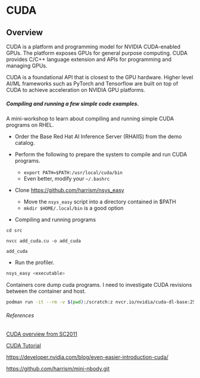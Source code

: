 # CUDA

## Overview

CUDA is a platform and programming model for NVIDIA CUDA-enabled GPUs. The platform exposes GPUs for general purpose computing. CUDA provides C/C++ language extension and APIs for programming and managing GPUs.

CUDA is a foundational API that is closest to the GPU hardware. 
Higher level AI/ML frameworks such as PyTorch and Tensorflow
are built on top of CUDA to achieve acceleration on NVIDIA GPU platforms.

##### Compiling and running a few simple code examples.

A mini-workshop to learn about compiling and running simple CUDA programs on RHEL.

- Order the Base Red Hat AI Inference Server (RHAIIS) from the demo catalog.
- Perform the following to prepare the system to compile and run CUDA programs.
  - `export PATH=$PATH:/usr/local/cuda/bin`
  - Even better, modify your `~/.bashrc`

- Clone https://github.com/harrism/nsys_easy
	- Move the `nsys_easy` script into a directory contained in $PATH
	- `mkdir $HOME/.local/bin` is a good option
- Compiling and running programs

`cd src`

`nvcc add_cuda.cu -o add_cuda`

`add_cuda`

- Run the profiler.

```bash
nsys_easy <executable>
```

Containers core dump cuda programs. I need to investigate CUDA revisions
between the container and host.

```bash
podman run -it --rm -v $(pwd):/scratch:z nvcr.io/nvidia/cuda-dl-base:25.06-cuda12.9-devel-ubuntu24.04 bash
```

###### References

[CUDA overview from SC2011](https://www.nvidia.com/docs/io/116711/sc11-cuda-c-basics.pdf)

[CUDA Tutorial](https://cuda-tutorial.readthedocs.io/en/latest/tutorials/tutorial02/)

https://developer.nvidia.com/blog/even-easier-introduction-cuda/

https://github.com/harrism/mini-nbody.git

